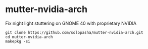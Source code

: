 # mutter-nvidia-arch
Fix night light stuttering on GNOME 40 with proprietary NVIDIA


```
git clone https://github.com/solopasha/mutter-nvidia-arch.git
cd mutter-nvidia-arch
makepkg -si
```
